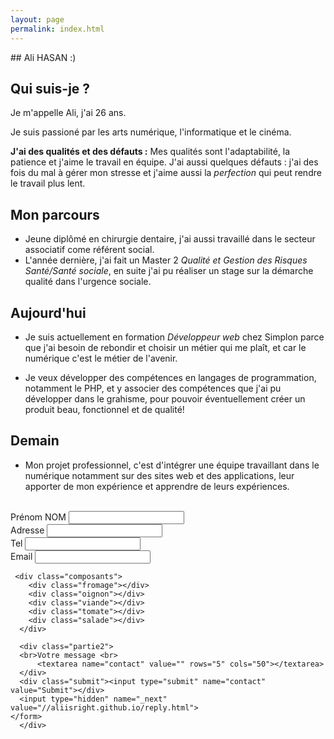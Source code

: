 ```yaml
---
layout: page
permalink: index.html
---
```

<section>
## Ali HASAN :)

## Qui suis-je ?
Je m'appelle Ali, j'ai 26 ans.

Je suis passioné par les arts numérique, l'informatique et le cinéma. 

**J'ai des qualités et des défauts :** 
Mes qualités sont l'adaptabilité, la patience et j'aime le travail en équipe.
J'ai aussi quelques défauts : j'ai des fois du mal à gérer mon stresse et j'aime aussi la *perfection* qui peut rendre le travail plus lent.

## Mon parcours
- Jeune diplômé en chirurgie dentaire, j'ai aussi travaillé dans le secteur associatif come référent social.
- L'année dernière, j'ai fait un Master 2 *Qualité et Gestion des Risques Santé/Santé sociale*, en suite j'ai pu réaliser un stage sur la démarche qualité dans l'urgence sociale.

## Aujourd'hui

- Je suis actuellement en formation *Développeur web* chez Simplon parce que j'ai besoin de rebondir et choisir un métier qui me plaît, et car le numérique c'est le métier de l'avenir.

- Je veux développer des compétences en langages de programmation, notamment le PHP, et y associer des compétences que j'ai pu développer dans le grahisme, pour pouvoir éventuellement créer un produit beau, fonctionnel et de qualité!

## Demain

- Mon projet professionnel, c'est d'intégrer une équipe travaillant dans le numérique notamment sur des sites web et des applications, leur apporter de mon expérience et apprendre de leurs expériences.
</section>
<section>
<div class="burger">
    <form action="https://formspree.io/alihasan.me@me.com" method="post">
      <div class="partie1"><br>Prénom NOM <input type="text" name="contact"><br>
      Adresse <input type="text" name="contact"><br>
      Tel <input type= "tel" name="contact"><br>
      Email <input type="email" name="contact"><br>
      </div>
      
     <div class="composants">
        <div class="fromage"></div>
        <div class="oignon"></div>
        <div class="viande"></div>
        <div class="tomate"></div>
        <div class="salade"></div>
      </div> 
      
      <div class="partie2">
      <br>Votre message <br>
          <textarea name="contact" value="" rows="5" cols="50"></textarea>
      </div>
      <div class="submit"><input type="submit" name="contact" value="Submit"></div>
      <input type="hidden" name="_next" value="//aliisright.github.io/reply.html">
    </form>
      </div>
</section>
